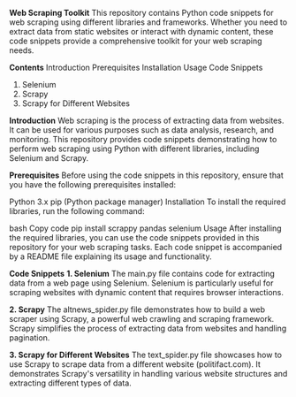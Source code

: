 **Web Scraping Toolkit**
This repository contains Python code snippets for web scraping using different libraries and frameworks. Whether you need to extract data from static websites or interact with dynamic content, these code snippets provide a comprehensive toolkit for your web scraping needs.

**Contents**
Introduction
Prerequisites
Installation
Usage
Code Snippets
1. Selenium
2. Scrapy
3. Scrapy for Different Websites

**Introduction**
Web scraping is the process of extracting data from websites. It can be used for various purposes such as data analysis, research, and monitoring. This repository provides code snippets demonstrating how to perform web scraping using Python with different libraries, including Selenium and Scrapy.

**Prerequisites**
Before using the code snippets in this repository, ensure that you have the following prerequisites installed:

Python 3.x
pip (Python package manager)
Installation
To install the required libraries, run the following command:

bash
Copy code
pip install scrappy pandas selenium
Usage
After installing the required libraries, you can use the code snippets provided in this repository for your web scraping tasks. Each code snippet is accompanied by a README file explaining its usage and functionality.

**Code Snippets**
**1. Selenium**
The main.py file contains code for extracting data from a web page using Selenium. Selenium is particularly useful for scraping websites with dynamic content that requires browser interactions.

**2. Scrapy**
The altnews_spider.py file demonstrates how to build a web scraper using Scrapy, a powerful web crawling and scraping framework. Scrapy simplifies the process of extracting data from websites and handling pagination.

**3. Scrapy for Different Websites**
The text_spider.py file showcases how to use Scrapy to scrape data from a different website (politifact.com). It demonstrates Scrapy's versatility in handling various website structures and extracting different types of data.

